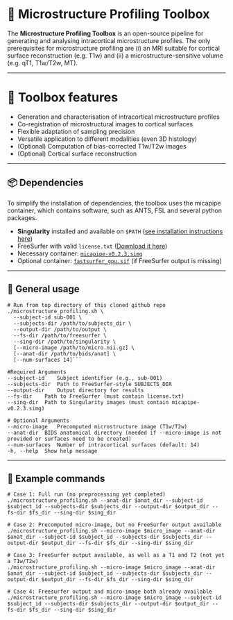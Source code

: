 # 🧠 Microstructure Profiling Toolbox

The **Microstructure Profiling Toolbox** is an open-source pipeline for generating and analysing intracortical microstructure profiles. The only prerequisites for microstructure profiling are (i) an MRI suitable for cortical surface reconstruction (e.g. T1w) and (ii) a microstructure-sensitive volume (e.g. qT1, T1w/T2w, MT).

---

# 🚀 Toolbox features
- Generation and characterisation of intracortical microstructure profiles
- Co-registration of microstructural images to cortical surfaces
- Flexible adaptation of sampling precision
- Versatile application to different modalities (even 3D histology)
- (Optional) Computation of bias-corrected T1w/T2w images
- (Optional) Cortical surface reconstruction

---

## 📦 Dependencies

To simplify the installation of dependencies, the toolbox uses the micapipe container, which contains software, such as ANTS, FSL and several python packages. 

- **Singularity** installed and available on `$PATH` ([see installation instructions here](https://sylabs.io/guides/latest/user-guide/))
- FreeSurfer with valid `license.txt` ([Download it here](https://surfer.nmr.mgh.harvard.edu/fswiki/DownloadAndInstall))
- Necessary container: [`micapipe-v0.2.3.simg`](https://micapipe.readthedocs.io/en/latest/pages/01.install/index.html)
- Optional container: [`fastsurfer_gpu.sif`](https://deep-mi.org/FastSurfer/dev/overview/singularity.html) (if FreeSurfer output is missing)

---

## 🔧 General usage

```
# Run from top directory of this cloned github repo
./microstructure_profiling.sh \
  --subject-id sub-001 \
  --subjects-dir /path/to/subjects_dir \
  --output-dir /path/to/output \
  --fs-dir /path/to/freesurfer \
  --sing-dir /path/to/singularity \
  [--micro-image /path/to/micro.nii.gz] \
  [--anat-dir /path/to/bids/anat] \
  [--num-surfaces 14]```

#Required Arguments
--subject-id	Subject identifier (e.g., sub-001)
--subjects-dir	Path to FreeSurfer-style SUBJECTS_DIR
--output-dir	Output directory for results
--fs-dir	Path to FreeSurfer (must contain license.txt)
--sing-dir	Path to Singularity images (must contain micapipe-v0.2.3.simg)

# Optional Arguments
--micro-image	Precomputed microstructure image (T1w/T2w)
--anat-dir	BIDS anatomical directory (needed if --micro-image is not provided or surfaces need to be created)
--num-surfaces	Number of intracortical surfaces (default: 14)
-h, --help	Show help message
```

---

## 🧬 Example commands

```
# Case 1: Full run (no preprocessing yet completed)
./microstructure_profiling.sh --anat-dir $anat_dir --subject-id $subject_id --subjects-dir $subjects_dir --output-dir $output_dir --fs-dir $fs_dir --sing-dir $sing_dir

# Case 2: Precomputed micro-image, but no FreeSurfer output available
./microstructure_profiling.sh --micro-image $micro_image --anat-dir $anat_dir --subject-id $subject_id --subjects-dir $subjects_dir --output-dir $output_dir --fs-dir $fs_dir --sing-dir $sing_dir

# Case 3: FreeSurfer output available, as well as a T1 and T2 (not yet a T1w/T2w)
./microstructure_profiling.sh --micro-image $micro_image --anat-dir $anat_dir --subject-id $subject_id --subjects-dir $subjects_dir --output-dir $output_dir --fs-dir $fs_dir --sing-dir $sing_dir

# Case 4: Freesurfer output and micro-image both already available
./microstructure_profiling.sh --micro-image $micro_image --subject-id $subject_id --subjects-dir $subjects_dir --output-dir $output_dir --fs-dir $fs_dir --sing-dir $sing_dir
